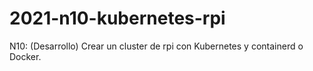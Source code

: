# 2021-n10-kubernetes-rpi
N10: (Desarrollo) Crear un cluster de rpi con Kubernetes y containerd o Docker.
